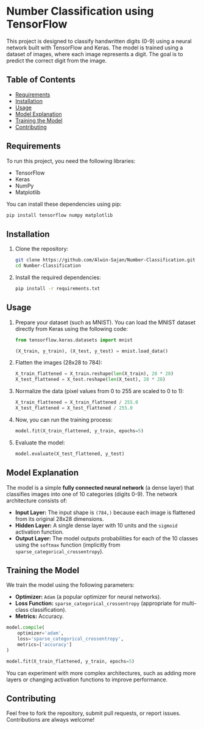 # Number Classification using TensorFlow

This project is designed to classify handwritten digits (0-9) using a neural network built with TensorFlow and Keras. The model is trained using a dataset of images, where each image represents a digit. The goal is to predict the correct digit from the image.

## Table of Contents

- [Requirements](#requirements)
- [Installation](#installation)
- [Usage](#usage)
- [Model Explanation](#model-explanation)
- [Training the Model](#training-the-model)
- [Contributing](#contributing)

## Requirements

To run this project, you need the following libraries:

- TensorFlow
- Keras
- NumPy
- Matplotlib

You can install these dependencies using pip:

```bash
pip install tensorflow numpy matplotlib
```

## Installation

1. Clone the repository:

   ```bash
   git clone https://github.com/Alwin-Sajan/Number-Classification.git
   cd Number-Classification
   ```

2. Install the required dependencies:

   ```bash
   pip install -r requirements.txt
   ```

## Usage

1. Prepare your dataset (such as MNIST). You can load the MNIST dataset directly from Keras using the following code:

   ```python
   from tensorflow.keras.datasets import mnist

   (X_train, y_train), (X_test, y_test) = mnist.load_data()
   ```

2. Flatten the images (28x28 to 784):

   ```python
   X_train_flattened = X_train.reshape(len(X_train), 28 * 28)
   X_test_flattened = X_test.reshape(len(X_test), 28 * 28)
   ```

3. Normalize the data (pixel values from 0 to 255 are scaled to 0 to 1):

   ```python
   X_train_flattened = X_train_flattened / 255.0
   X_test_flattened = X_test_flattened / 255.0
   ```

4. Now, you can run the training process:

   ```python
   model.fit(X_train_flattened, y_train, epochs=5)
   ```

5. Evaluate the model:

   ```python
   model.evaluate(X_test_flattened, y_test)
   ```

## Model Explanation

The model is a simple **fully connected neural network** (a dense layer) that classifies images into one of 10 categories (digits 0-9). The network architecture consists of:

- **Input Layer:** The input shape is `(784,)` because each image is flattened from its original 28x28 dimensions.
- **Hidden Layer:** A single dense layer with 10 units and the `sigmoid` activation function.
- **Output Layer:** The model outputs probabilities for each of the 10 classes using the `softmax` function (implicitly from `sparse_categorical_crossentropy`).

## Training the Model

We train the model using the following parameters:

- **Optimizer:** `Adam` (a popular optimizer for neural networks).
- **Loss Function:** `sparse_categorical_crossentropy` (appropriate for multi-class classification).
- **Metrics:** Accuracy.

```python
model.compile(
    optimizer='adam',
    loss='sparse_categorical_crossentropy',
    metrics=['accuracy']
)

model.fit(X_train_flattened, y_train, epochs=5)
```

You can experiment with more complex architectures, such as adding more layers or changing activation functions to improve performance.

## Contributing

Feel free to fork the repository, submit pull requests, or report issues. Contributions are always welcome!
